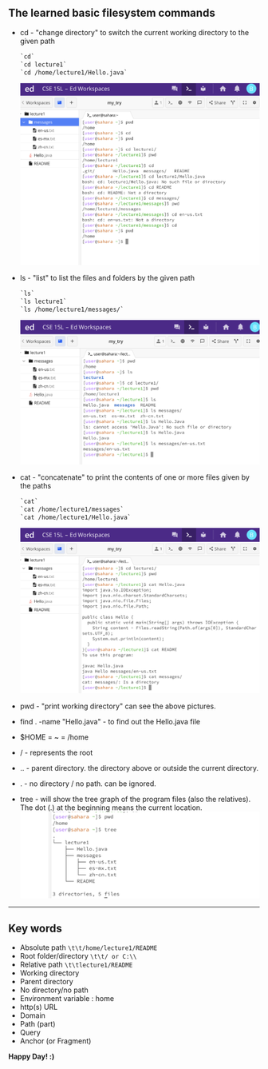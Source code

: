 ## The learned basic filesystem commands

* cd - "change directory" to switch the current working directory to the given path
  
      `cd`
      `cd lecture1`
      `cd /home/lecture1/Hello.java`
  
  ![Image](cd-examples.png)

* ls - "list" to list the files and folders by the given path
  
      `ls`
      `ls lecture1`
      `ls /home/lecture1/messages/`
  
  ![Image](ls-examples.png)

* cat - "concatenate" to print the contents of one or more files given by the paths
  
      `cat`
      `cat /home/lecture1/messages`
      `cat /home/lecture1/Hello.java`
  
  ![Image](cat-examples.png)
      
* pwd - "print working directory" can see the above pictures.

* find . -name "Hello.java"   - to find out the Hello.java file

* $HOME = ~ = /home
  
* / - represents the root

* .. - parent directory. the directory above or outside the current directory.
  
* . - no directory / no path. can be ignored.

* tree - will show the tree graph of the program files (also the relatives).
  The dot (.) at the beginning means the current location.
  ![Image](tree-example.png)

*** 

## Key words

- Absolute path             ```\t\t/home/lecture1/README```
- Root folder/directory     ```\t\t/ or C:\\```
- Relative path             ```\t\tlecture1/README```
- Working directory
- Parent directory
- No directory/no path
- Environment variable : home
- http(s) URL
- Domain
- Path (part)
- Query
- Anchor (or Fragment)

**Happy Day! :)**
  
      
